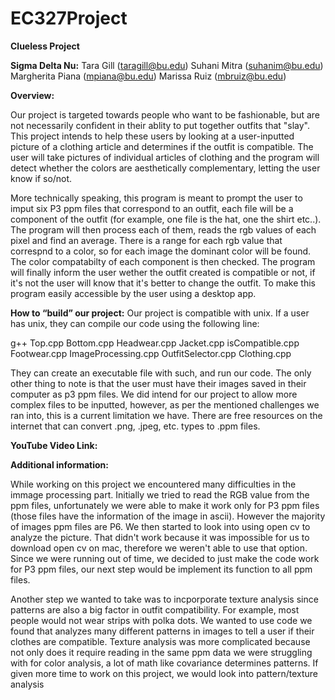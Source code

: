 # EC327Project
**Clueless Project**

**Sigma Delta Nu:**
  Tara Gill (taragill@bu.edu)
  Suhani Mitra (suhanim@bu.edu)
  Margherita Piana (mpiana@bu.edu)
  Marissa Ruiz (mbruiz@bu.edu)

**Overview:**

Our project is targeted towards people who want to be fashionable, but are not necessarily confident in their ablity to put together outfits that "slay". This project intends to help these users by looking at a user-inputted picture of a clothing article and determines if the outfit is compatible. The user will take pictures of individual articles of clothing and the program will detect whether the colors are aesthetically complementary, letting the user know if so/not.

More technically speaking, this program is meant to prompt the user to imput six P3 ppm files that correspond to an outfit, each file will be a component of the outfit (for example, one file is the hat, one the shirt etc..). The program will then process each of them, reads the rgb values of each pixel and find an average. There is a range for each rgb value that correspnd to a color, so for each image the dominant color will be found. The color compatabilty of each component is then checked. The program will finally inform the user wether the outfit created is compatible or not, if it's not the user will know that it's better to change the outfit. To make this program easily accessible by the user using a desktop app.
 
**How to “build” our project:**
Our project is compatible with unix. If a user has unix, they can compile our code using the following line:

g++ Top.cpp Bottom.cpp Headwear.cpp Jacket.cpp isCompatible.cpp Footwear.cpp ImageProcessing.cpp OutfitSelector.cpp Clothing.cpp

They can create an executable file with such, and run our code. The only other thing to note is that the user must have their images saved in their computer as p3 ppm files. We did intend for our project to allow more complex files to be inputted, however, as per the mentioned challenges we ran into, this is a current limitation we have. There are free resources on the internet that can convert .png, .jpeg, etc. types to .ppm files.

**YouTube Video Link:** 

**Additional information:**

 While working on this project we encountered many difficulties in the immage processing part. Initially we tried to read the RGB value from the ppm files, unfortunately we were able to make it work only for P3 ppm files (those files have the information of the image in ascii). However the majority of images ppm files are P6. We then started to look into using open cv to analyze the picture. That didn't work because it was impossible for us to download open cv on mac, therefore we weren't able to use that option. Since we were running out of time, we decided to just make the code work for P3 ppm files, our next step would be implement its function to all ppm files.
 
 Another step we wanted to take was to incporporate texture analysis since patterns are also a big factor in outfit compatibility. For example, most people would not wear strips with polka dots. We wanted to use code we found that analyzes many different patterns in images to tell a user if their clothes are compatible. Texture analysis was more complicated because not only does it require reading in the same ppm data we were struggling with for color analysis, a lot of math like covariance determines patterns. If given more time to work on this project, we would look into pattern/texture analysis
 
 
 
